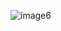 ![image6](https://github.com/ir-engine/developer-docs/assets/5104160/a26ad154-64f4-4681-a011-70af9f4213e1)
